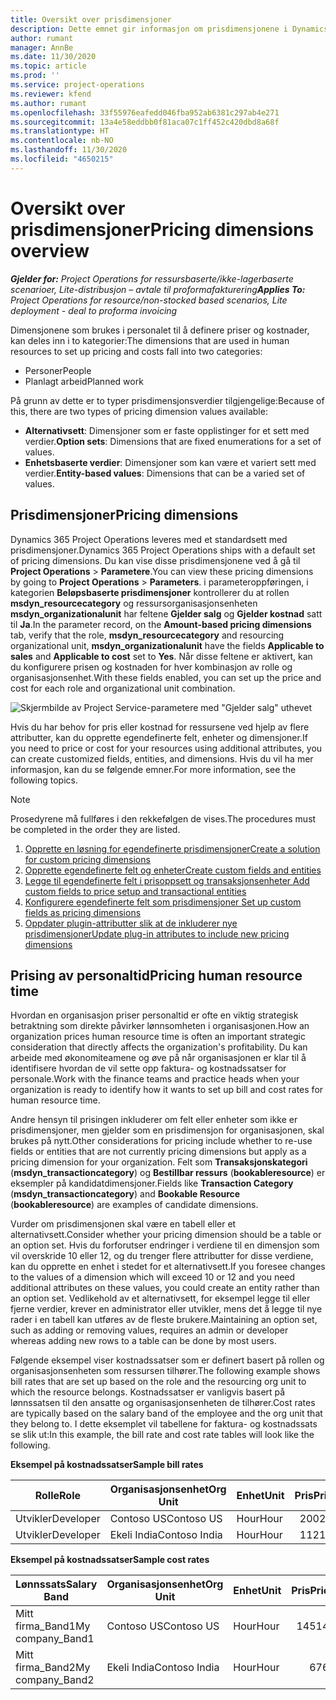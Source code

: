 ```yaml
---
title: Oversikt over prisdimensjoner
description: Dette emnet gir informasjon om prisdimensjonene i Dynamics 365 Project Operations.
author: rumant
manager: AnnBe
ms.date: 11/30/2020
ms.topic: article
ms.prod: ''
ms.service: project-operations
ms.reviewer: kfend
ms.author: rumant
ms.openlocfilehash: 33f55976eafedd046fba952ab6381c297ab4e271
ms.sourcegitcommit: 13a4e58eddbb0f81aca07c1ff452c420dbd8a68f
ms.translationtype: HT
ms.contentlocale: nb-NO
ms.lasthandoff: 11/30/2020
ms.locfileid: "4650215"
---
```

# <a name="pricing-dimensions-overview"></a><span data-ttu-id="1465d-103">Oversikt over prisdimensjoner</span><span class="sxs-lookup"><span data-stu-id="1465d-103">Pricing dimensions overview</span></span>

<span data-ttu-id="1465d-104">_**Gjelder for:** Project Operations for ressursbaserte/ikke-lagerbaserte scenarioer, Lite-distribusjon – avtale til proformafakturering_</span><span class="sxs-lookup"><span data-stu-id="1465d-104">_**Applies To:** Project Operations for resource/non-stocked based scenarios, Lite deployment - deal to proforma invoicing_</span></span>

<span data-ttu-id="1465d-105">Dimensjonene som brukes i personalet til å definere priser og kostnader, kan deles inn i to kategorier:</span><span class="sxs-lookup"><span data-stu-id="1465d-105">The dimensions that are used in human resources to set up pricing and costs fall into two categories:</span></span>

- <span data-ttu-id="1465d-106">Personer</span><span class="sxs-lookup"><span data-stu-id="1465d-106">People</span></span>
- <span data-ttu-id="1465d-107">Planlagt arbeid</span><span class="sxs-lookup"><span data-stu-id="1465d-107">Planned work</span></span>

<span data-ttu-id="1465d-108">På grunn av dette er to typer prisdimensjonsverdier tilgjengelige:</span><span class="sxs-lookup"><span data-stu-id="1465d-108">Because of this, there are two types of pricing dimension values available:</span></span>

- <span data-ttu-id="1465d-109">**Alternativsett**: Dimensjoner som er faste opplistinger for et sett med verdier.</span><span class="sxs-lookup"><span data-stu-id="1465d-109">**Option sets**: Dimensions that are fixed enumerations for a set of values.</span></span>
- <span data-ttu-id="1465d-110">**Enhetsbaserte verdier**: Dimensjoner som kan være et variert sett med verdier.</span><span class="sxs-lookup"><span data-stu-id="1465d-110">**Entity-based values**: Dimensions that can be a varied set of values.</span></span>

## <a name="pricing-dimensions"></a><span data-ttu-id="1465d-111">Prisdimensjoner</span><span class="sxs-lookup"><span data-stu-id="1465d-111">Pricing dimensions</span></span>

<span data-ttu-id="1465d-112">Dynamics 365 Project Operations leveres med et standardsett med prisdimensjoner.</span><span class="sxs-lookup"><span data-stu-id="1465d-112">Dynamics 365 Project Operations ships with a default set of pricing dimensions.</span></span> <span data-ttu-id="1465d-113">Du kan vise disse prisdimensjonene ved å gå til **Project Operations** > **Parametere**.</span><span class="sxs-lookup"><span data-stu-id="1465d-113">You can view these pricing dimensions by going to **Project Operations** > **Parameters**.</span></span> <span data-ttu-id="1465d-114">i parameteroppføringen, i kategorien **Beløpsbaserte prisdimensjoner** kontrollerer du at rollen **msdyn_resourcecategory** og ressursorganisasjonsenheten **msdyn_organizationalunit** har feltene **Gjelder salg** og **Gjelder kostnad** satt til **Ja**.</span><span class="sxs-lookup"><span data-stu-id="1465d-114">In the parameter record, on the **Amount-based pricing dimensions** tab, verify that the role, **msdyn_resourcecategory** and resourcing organizational unit, **msdyn_organizationalunit** have the fields **Applicable to sales** and **Applicable to cost** set to **Yes**.</span></span> <span data-ttu-id="1465d-115">Når disse feltene er aktivert, kan du konfigurere prisen og kostnaden for hver kombinasjon av rolle og organisasjonsenhet.</span><span class="sxs-lookup"><span data-stu-id="1465d-115">With these fields enabled, you can set up the price and cost for each role and organizational unit combination.</span></span>

![Skjermbilde av Project Service-parametere med "Gjelder salg" uthevet](media/PS-OOB-parameters.png)

<span data-ttu-id="1465d-117">Hvis du har behov for pris eller kostnad for ressursene ved hjelp av flere attributter, kan du opprette egendefinerte felt, enheter og dimensjoner.</span><span class="sxs-lookup"><span data-stu-id="1465d-117">If you need to price or cost for your resources using additional attributes, you can create customized fields, entities, and dimensions.</span></span> <span data-ttu-id="1465d-118">Hvis du vil ha mer informasjon, kan du se følgende emner.</span><span class="sxs-lookup"><span data-stu-id="1465d-118">For more information, see the following topics.</span></span> 
  
  > [!NOTE]
  > <span data-ttu-id="1465d-119">Prosedyrene må fullføres i den rekkefølgen de vises.</span><span class="sxs-lookup"><span data-stu-id="1465d-119">The procedures must be completed in the order they are listed.</span></span>

1. [<span data-ttu-id="1465d-120">Opprette en løsning for egendefinerte prisdimensjoner</span><span class="sxs-lookup"><span data-stu-id="1465d-120">Create a solution for custom pricing dimensions</span></span>](../sales/create-solution-custompd.md)
2. [<span data-ttu-id="1465d-121">Opprette egendefinerte felt og enheter</span><span class="sxs-lookup"><span data-stu-id="1465d-121">Create custom fields and entities</span></span>](create-custom-fields-entities-pricing-dimensions.md)
3. [<span data-ttu-id="1465d-122">Legge til egendefinerte felt i prisoppsett og transaksjonsenheter </span><span class="sxs-lookup"><span data-stu-id="1465d-122">Add custom fields to price setup and transactional entities</span></span>](add-custom-fields-price-setup-transactional-entities.md)
4. [<span data-ttu-id="1465d-123">Konfigurere egendefinerte felt som prisdimensjoner </span><span class="sxs-lookup"><span data-stu-id="1465d-123">Set up custom fields as pricing dimensions</span></span>](set-up-custom-fields-pricing-dimensions.md)
5. [<span data-ttu-id="1465d-124">Oppdater plugin-attributter slik at de inkluderer nye prisdimensjoner</span><span class="sxs-lookup"><span data-stu-id="1465d-124">Update plug-in attributes to include new pricing dimensions</span></span>](update-plugin-attributes-pd.md)


## <a name="pricing-human-resource-time"></a><span data-ttu-id="1465d-125">Prising av personaltid</span><span class="sxs-lookup"><span data-stu-id="1465d-125">Pricing human resource time</span></span>
<span data-ttu-id="1465d-126">Hvordan en organisasjon priser personaltid er ofte en viktig strategisk betraktning som direkte påvirker lønnsomheten i organisasjonen.</span><span class="sxs-lookup"><span data-stu-id="1465d-126">How an organization prices human resource time is often an important strategic consideration that directly affects the organization's profitability.</span></span> <span data-ttu-id="1465d-127">Du kan arbeide med økonomiteamene og øve på når organisasjonen er klar til å identifisere hvordan de vil sette opp faktura- og kostnadssatser for personale.</span><span class="sxs-lookup"><span data-stu-id="1465d-127">Work with the finance teams and practice heads when your organization is ready to identify how it wants to set up bill and cost rates for human resource time.</span></span>

<span data-ttu-id="1465d-128">Andre hensyn til prisingen inkluderer om felt eller enheter som ikke er prisdimensjoner, men gjelder som en prisdimensjon for organisasjonen, skal brukes på nytt.</span><span class="sxs-lookup"><span data-stu-id="1465d-128">Other considerations for pricing include whether to re-use fields or entities that are not currently pricing dimensions but apply as a pricing dimension for your organization.</span></span> <span data-ttu-id="1465d-129">Felt som **Transaksjonskategori** (**msdyn_transactioncategory**) og **Bestillbar ressurs** (**bookableresource**) er eksempler på kandidatdimensjoner.</span><span class="sxs-lookup"><span data-stu-id="1465d-129">Fields like **Transaction Category** (**msdyn_transactioncategory**) and **Bookable Resource** (**bookableresource**) are examples of candidate dimensions.</span></span> 

<span data-ttu-id="1465d-130">Vurder om prisdimensjonen skal være en tabell eller et alternativsett.</span><span class="sxs-lookup"><span data-stu-id="1465d-130">Consider whether your pricing dimension should be a table or an option set.</span></span> <span data-ttu-id="1465d-131">Hvis du forforutser endringer i verdiene til en dimensjon som vil overskride 10 eller 12, og du trenger flere attributter for disse verdiene, kan du opprette en enhet i stedet for et alternativsett.</span><span class="sxs-lookup"><span data-stu-id="1465d-131">If you foresee changes to the values of a dimension which will exceed 10 or 12 and you need additional attributes on these values, you could create an entity rather than an option set.</span></span> <span data-ttu-id="1465d-132">Vedlikehold av et alternativsett, for eksempel legge til eller fjerne verdier, krever en administrator eller utvikler, mens det å legge til nye rader i en tabell kan utføres av de fleste brukere.</span><span class="sxs-lookup"><span data-stu-id="1465d-132">Maintaining an option set, such as adding or removing values, requires an admin or developer whereas adding new rows to a table can be done by most users.</span></span>

<span data-ttu-id="1465d-133">Følgende eksempel viser kostnadssatser som er definert basert på rollen og organisasjonsenheten som ressursen tilhører.</span><span class="sxs-lookup"><span data-stu-id="1465d-133">The following example shows bill rates that are set up based on the role and the resourcing org unit to which the resource belongs.</span></span> <span data-ttu-id="1465d-134">Kostnadssatser er vanligvis basert på lønnssatsen til den ansatte og organisasjonsenheten de tilhører.</span><span class="sxs-lookup"><span data-stu-id="1465d-134">Cost rates are typically based on the salary band of the employee and the org unit that they belong to.</span></span> <span data-ttu-id="1465d-135">I dette eksemplet vil tabellene for faktura- og kostnadssats se slik ut:</span><span class="sxs-lookup"><span data-stu-id="1465d-135">In this example, the bill rate and cost rate tables will look like the following.</span></span>

<span data-ttu-id="1465d-136">**Eksempel på kostnadssatser**</span><span class="sxs-lookup"><span data-stu-id="1465d-136">**Sample bill rates**</span></span>

| <span data-ttu-id="1465d-137">Rolle</span><span class="sxs-lookup"><span data-stu-id="1465d-137">Role</span></span>        | <span data-ttu-id="1465d-138">Organisasjonsenhet</span><span class="sxs-lookup"><span data-stu-id="1465d-138">Org Unit</span></span>    |<span data-ttu-id="1465d-139">Enhet</span><span class="sxs-lookup"><span data-stu-id="1465d-139">Unit</span></span>      |<span data-ttu-id="1465d-140">Pris</span><span class="sxs-lookup"><span data-stu-id="1465d-140">Price</span></span>      |<span data-ttu-id="1465d-141">Valuta</span><span class="sxs-lookup"><span data-stu-id="1465d-141">Currency</span></span>  |
| ------------|-------------|----------|----------:|----------|
| <span data-ttu-id="1465d-142">Utvikler</span><span class="sxs-lookup"><span data-stu-id="1465d-142">Developer</span></span>   | <span data-ttu-id="1465d-143">Contoso US</span><span class="sxs-lookup"><span data-stu-id="1465d-143">Contoso US</span></span>  |<span data-ttu-id="1465d-144">Hour</span><span class="sxs-lookup"><span data-stu-id="1465d-144">Hour</span></span> | <span data-ttu-id="1465d-145">200</span><span class="sxs-lookup"><span data-stu-id="1465d-145">200</span></span>|<span data-ttu-id="1465d-146">USD</span><span class="sxs-lookup"><span data-stu-id="1465d-146">USD</span></span>     |
| <span data-ttu-id="1465d-147">Utvikler</span><span class="sxs-lookup"><span data-stu-id="1465d-147">Developer</span></span>   | <span data-ttu-id="1465d-148">Ekeli India</span><span class="sxs-lookup"><span data-stu-id="1465d-148">Contoso India</span></span> |<span data-ttu-id="1465d-149">Hour</span><span class="sxs-lookup"><span data-stu-id="1465d-149">Hour</span></span>|   <span data-ttu-id="1465d-150">112</span><span class="sxs-lookup"><span data-stu-id="1465d-150">112</span></span>|<span data-ttu-id="1465d-151">USD</span><span class="sxs-lookup"><span data-stu-id="1465d-151">USD</span></span>     |


<span data-ttu-id="1465d-152">**Eksempel på kostnadssatser**</span><span class="sxs-lookup"><span data-stu-id="1465d-152">**Sample cost rates**</span></span>

| <span data-ttu-id="1465d-153">Lønnssats</span><span class="sxs-lookup"><span data-stu-id="1465d-153">Salary Band</span></span>     | <span data-ttu-id="1465d-154">Organisasjonsenhet</span><span class="sxs-lookup"><span data-stu-id="1465d-154">Org Unit</span></span>    |<span data-ttu-id="1465d-155">Enhet</span><span class="sxs-lookup"><span data-stu-id="1465d-155">Unit</span></span>      |<span data-ttu-id="1465d-156">Pris</span><span class="sxs-lookup"><span data-stu-id="1465d-156">Price</span></span>      |<span data-ttu-id="1465d-157">Valuta</span><span class="sxs-lookup"><span data-stu-id="1465d-157">Currency</span></span>  |
| ----------------|-------------|----------|----------:|----------|
| <span data-ttu-id="1465d-158">Mitt firma_Band1</span><span class="sxs-lookup"><span data-stu-id="1465d-158">My company_Band1</span></span> | <span data-ttu-id="1465d-159">Contoso US</span><span class="sxs-lookup"><span data-stu-id="1465d-159">Contoso US</span></span>  |<span data-ttu-id="1465d-160">Hour</span><span class="sxs-lookup"><span data-stu-id="1465d-160">Hour</span></span> | <span data-ttu-id="1465d-161">145</span><span class="sxs-lookup"><span data-stu-id="1465d-161">145</span></span>|<span data-ttu-id="1465d-162">USD</span><span class="sxs-lookup"><span data-stu-id="1465d-162">USD</span></span>     |
| <span data-ttu-id="1465d-163">Mitt firma_Band2</span><span class="sxs-lookup"><span data-stu-id="1465d-163">My company_Band2</span></span> | <span data-ttu-id="1465d-164">Ekeli India</span><span class="sxs-lookup"><span data-stu-id="1465d-164">Contoso India</span></span> |<span data-ttu-id="1465d-165">Hour</span><span class="sxs-lookup"><span data-stu-id="1465d-165">Hour</span></span>|   <span data-ttu-id="1465d-166">67</span><span class="sxs-lookup"><span data-stu-id="1465d-166">67</span></span>|<span data-ttu-id="1465d-167">USD</span><span class="sxs-lookup"><span data-stu-id="1465d-167">USD</span></span>     |
